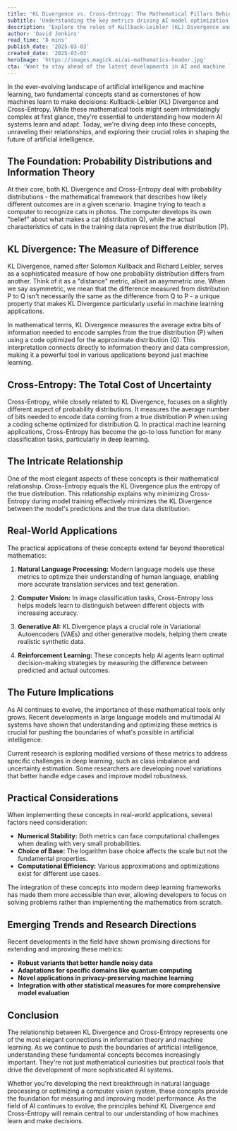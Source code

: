 ```yaml
---
title: 'KL Divergence vs. Cross-Entropy: The Mathematical Pillars Behind Modern AI Decision-Making'
subtitle: 'Understanding the key metrics driving AI model optimization'
description: 'Explore the roles of Kullback-Leibler (KL) Divergence and Cross-Entropy in shaping modern AI systems. Discover how these mathematical foundations drive decisions in everything from natural language processing to computer vision, influencing contemporary AI capabilities.'
author: 'David Jenkins'
read_time: '8 mins'
publish_date: '2025-03-03'
created_date: '2025-03-03'
heroImage: 'https://images.magick.ai/ai-mathematics-header.jpg'
cta: 'Want to stay ahead of the latest developments in AI and machine learning? Follow us on LinkedIn for more in-depth technical insights and cutting-edge research analysis.'
---
```


In the ever-evolving landscape of artificial intelligence and machine learning, two fundamental concepts stand as cornerstones of how machines learn to make decisions: Kullback-Leibler (KL) Divergence and Cross-Entropy. While these mathematical tools might seem intimidatingly complex at first glance, they're essential to understanding how modern AI systems learn and adapt. Today, we're diving deep into these concepts, unraveling their relationships, and exploring their crucial roles in shaping the future of artificial intelligence.

## The Foundation: Probability Distributions and Information Theory

At their core, both KL Divergence and Cross-Entropy deal with probability distributions - the mathematical framework that describes how likely different outcomes are in a given scenario. Imagine trying to teach a computer to recognize cats in photos. The computer develops its own "belief" about what makes a cat (distribution Q), while the actual characteristics of cats in the training data represent the true distribution (P).

## KL Divergence: The Measure of Difference

KL Divergence, named after Solomon Kullback and Richard Leibler, serves as a sophisticated measure of how one probability distribution differs from another. Think of it as a "distance" metric, albeit an asymmetric one. When we say asymmetric, we mean that the difference measured from distribution P to Q isn't necessarily the same as the difference from Q to P - a unique property that makes KL Divergence particularly useful in machine learning applications.

In mathematical terms, KL Divergence measures the average extra bits of information needed to encode samples from the true distribution (P) when using a code optimized for the approximate distribution (Q). This interpretation connects directly to information theory and data compression, making it a powerful tool in various applications beyond just machine learning.

## Cross-Entropy: The Total Cost of Uncertainty

Cross-Entropy, while closely related to KL Divergence, focuses on a slightly different aspect of probability distributions. It measures the average number of bits needed to encode data coming from a true distribution P when using a coding scheme optimized for distribution Q. In practical machine learning applications, Cross-Entropy has become the go-to loss function for many classification tasks, particularly in deep learning.

## The Intricate Relationship

One of the most elegant aspects of these concepts is their mathematical relationship. Cross-Entropy equals the KL Divergence plus the entropy of the true distribution. This relationship explains why minimizing Cross-Entropy during model training effectively minimizes the KL Divergence between the model's predictions and the true data distribution.

## Real-World Applications

The practical applications of these concepts extend far beyond theoretical mathematics:

1. **Natural Language Processing:** Modern language models use these metrics to optimize their understanding of human language, enabling more accurate translation services and text generation.

2. **Computer Vision:** In image classification tasks, Cross-Entropy loss helps models learn to distinguish between different objects with increasing accuracy.

3. **Generative AI:** KL Divergence plays a crucial role in Variational Autoencoders (VAEs) and other generative models, helping them create realistic synthetic data.

4. **Reinforcement Learning:** These concepts help AI agents learn optimal decision-making strategies by measuring the difference between predicted and actual outcomes.

## The Future Implications

As AI continues to evolve, the importance of these mathematical tools only grows. Recent developments in large language models and multimodal AI systems have shown that understanding and optimizing these metrics is crucial for pushing the boundaries of what's possible in artificial intelligence.

Current research is exploring modified versions of these metrics to address specific challenges in deep learning, such as class imbalance and uncertainty estimation. Some researchers are developing novel variations that better handle edge cases and improve model robustness.

## Practical Considerations

When implementing these concepts in real-world applications, several factors need consideration:

- **Numerical Stability:** Both metrics can face computational challenges when dealing with very small probabilities.
- **Choice of Base:** The logarithm base choice affects the scale but not the fundamental properties.
- **Computational Efficiency:** Various approximations and optimizations exist for different use cases.

The integration of these concepts into modern deep learning frameworks has made them more accessible than ever, allowing developers to focus on solving problems rather than implementing the mathematics from scratch.

## Emerging Trends and Research Directions

Recent developments in the field have shown promising directions for extending and improving these metrics:

- **Robust variants that better handle noisy data**
- **Adaptations for specific domains like quantum computing**
- **Novel applications in privacy-preserving machine learning**
- **Integration with other statistical measures for more comprehensive model evaluation**

## Conclusion

The relationship between KL Divergence and Cross-Entropy represents one of the most elegant connections in information theory and machine learning. As we continue to push the boundaries of artificial intelligence, understanding these fundamental concepts becomes increasingly important. They're not just mathematical curiosities but practical tools that drive the development of more sophisticated AI systems.

Whether you're developing the next breakthrough in natural language processing or optimizing a computer vision system, these concepts provide the foundation for measuring and improving model performance. As the field of AI continues to evolve, the principles behind KL Divergence and Cross-Entropy will remain central to our understanding of how machines learn and make decisions.